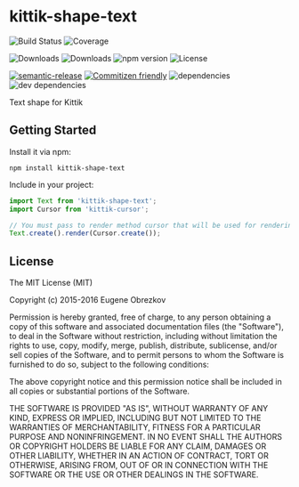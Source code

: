 # kittik-shape-text

![Build Status](https://img.shields.io/travis/kittikjs/shape-text.svg)
![Coverage](https://img.shields.io/coveralls/kittikjs/shape-text.svg)

![Downloads](https://img.shields.io/npm/dm/kittik-shape-text.svg)
![Downloads](https://img.shields.io/npm/dt/kittik-shape-text.svg)
![npm version](https://img.shields.io/npm/v/kittik-shape-text.svg)
![License](https://img.shields.io/npm/l/kittik-shape-text.svg)

[![semantic-release](https://img.shields.io/badge/%20%20%F0%9F%93%A6%F0%9F%9A%80-semantic--release-e10079.svg)](https://github.com/semantic-release/semantic-release)
[![Commitizen friendly](https://img.shields.io/badge/commitizen-friendly-brightgreen.svg)](http://commitizen.github.io/cz-cli/)
![dependencies](https://img.shields.io/david/kittikjs/shape-text.svg)
![dev dependencies](https://img.shields.io/david/dev/kittikjs/shape-text.svg)

Text shape for Kittik

## Getting Started

Install it via npm:

```shell
npm install kittik-shape-text
```

Include in your project:

```javascript
import Text from 'kittik-shape-text';
import Cursor from 'kittik-cursor';

// You must pass to render method cursor that will be used for rendering the shape
Text.create().render(Cursor.create());
```

## License

The MIT License (MIT)

Copyright (c) 2015-2016 Eugene Obrezkov

Permission is hereby granted, free of charge, to any person obtaining a copy
of this software and associated documentation files (the "Software"), to deal
in the Software without restriction, including without limitation the rights
to use, copy, modify, merge, publish, distribute, sublicense, and/or sell
copies of the Software, and to permit persons to whom the Software is
furnished to do so, subject to the following conditions:

The above copyright notice and this permission notice shall be included in all
copies or substantial portions of the Software.

THE SOFTWARE IS PROVIDED "AS IS", WITHOUT WARRANTY OF ANY KIND, EXPRESS OR
IMPLIED, INCLUDING BUT NOT LIMITED TO THE WARRANTIES OF MERCHANTABILITY,
FITNESS FOR A PARTICULAR PURPOSE AND NONINFRINGEMENT. IN NO EVENT SHALL THE
AUTHORS OR COPYRIGHT HOLDERS BE LIABLE FOR ANY CLAIM, DAMAGES OR OTHER
LIABILITY, WHETHER IN AN ACTION OF CONTRACT, TORT OR OTHERWISE, ARISING FROM,
OUT OF OR IN CONNECTION WITH THE SOFTWARE OR THE USE OR OTHER DEALINGS IN THE
SOFTWARE.
